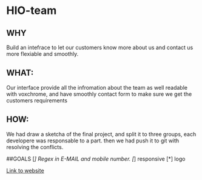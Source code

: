 # HIO-team

## WHY
 Build an intefrace to let our customers  know more about us and contact us more flexiable and smoothly.
## WHAT:
 Our interface provide all the infromation about the team as well readable with voxchrome, and have smoothly contact form to   make sure we get the 
 customers requirements 
 ## HOW:
 We had draw a sketcha of the final project, and split it to three groups, each developere was responsable to a part.
 then we had push it to git with resolving the conflicts.
 
 ##GOALS
 [*] Regex in E-MAIL and mobile number.
 [*] responsive
 [*] logo
 
 [Link to website]()
 
